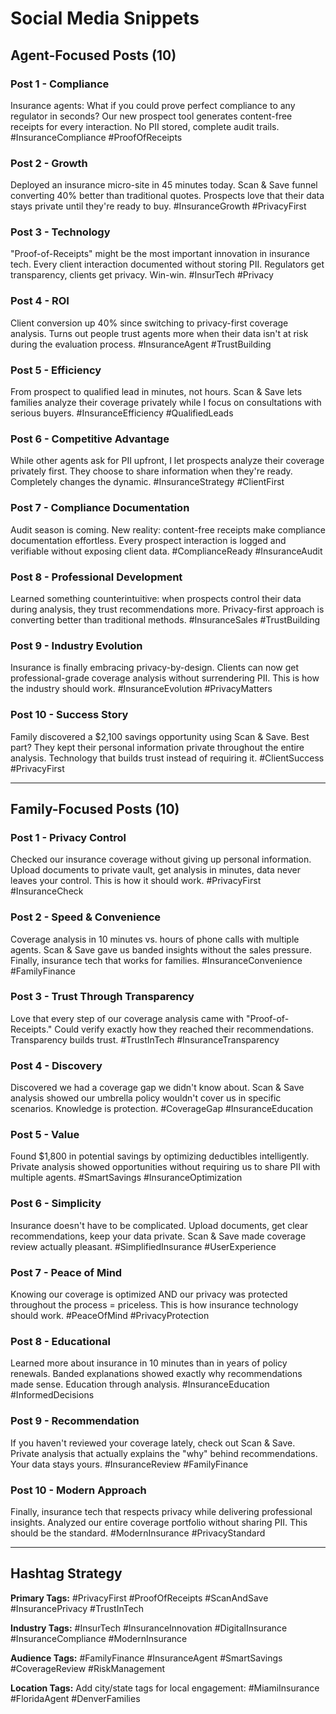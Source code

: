 # Social Media Snippets

## Agent-Focused Posts (10)

### Post 1 - Compliance
Insurance agents: What if you could prove perfect compliance to any regulator in seconds? Our new prospect tool generates content-free receipts for every interaction. No PII stored, complete audit trails. #InsuranceCompliance #ProofOfReceipts

### Post 2 - Growth
Deployed an insurance micro-site in 45 minutes today. Scan & Save funnel converting 40% better than traditional quotes. Prospects love that their data stays private until they're ready to buy. #InsuranceGrowth #PrivacyFirst

### Post 3 - Technology
"Proof-of-Receipts" might be the most important innovation in insurance tech. Every client interaction documented without storing PII. Regulators get transparency, clients get privacy. Win-win. #InsurTech #Privacy

### Post 4 - ROI
Client conversion up 40% since switching to privacy-first coverage analysis. Turns out people trust agents more when their data isn't at risk during the evaluation process. #InsuranceAgent #TrustBuilding

### Post 5 - Efficiency
From prospect to qualified lead in minutes, not hours. Scan & Save lets families analyze their coverage privately while I focus on consultations with serious buyers. #InsuranceEfficiency #QualifiedLeads

### Post 6 - Competitive Advantage
While other agents ask for PII upfront, I let prospects analyze their coverage privately first. They choose to share information when they're ready. Completely changes the dynamic. #InsuranceStrategy #ClientFirst

### Post 7 - Compliance Documentation
Audit season is coming. New reality: content-free receipts make compliance documentation effortless. Every prospect interaction is logged and verifiable without exposing client data. #ComplianceReady #InsuranceAudit

### Post 8 - Professional Development
Learned something counterintuitive: when prospects control their data during analysis, they trust recommendations more. Privacy-first approach is converting better than traditional methods. #InsuranceSales #TrustBuilding

### Post 9 - Industry Evolution
Insurance is finally embracing privacy-by-design. Clients can now get professional-grade coverage analysis without surrendering PII. This is how the industry should work. #InsuranceEvolution #PrivacyMatters

### Post 10 - Success Story
Family discovered a $2,100 savings opportunity using Scan & Save. Best part? They kept their personal information private throughout the entire analysis. Technology that builds trust instead of requiring it. #ClientSuccess #PrivacyFirst

---

## Family-Focused Posts (10)

### Post 1 - Privacy Control
Checked our insurance coverage without giving up personal information. Upload documents to private vault, get analysis in minutes, data never leaves your control. This is how it should work. #PrivacyFirst #InsuranceCheck

### Post 2 - Speed & Convenience
Coverage analysis in 10 minutes vs. hours of phone calls with multiple agents. Scan & Save gave us banded insights without the sales pressure. Finally, insurance tech that works for families. #InsuranceConvenience #FamilyFinance

### Post 3 - Trust Through Transparency
Love that every step of our coverage analysis came with "Proof-of-Receipts." Could verify exactly how they reached their recommendations. Transparency builds trust. #TrustInTech #InsuranceTransparency

### Post 4 - Discovery
Discovered we had a coverage gap we didn't know about. Scan & Save analysis showed our umbrella policy wouldn't cover us in specific scenarios. Knowledge is protection. #CoverageGap #InsuranceEducation

### Post 5 - Value
Found $1,800 in potential savings by optimizing deductibles intelligently. Private analysis showed opportunities without requiring us to share PII with multiple agents. #SmartSavings #InsuranceOptimization

### Post 6 - Simplicity
Insurance doesn't have to be complicated. Upload documents, get clear recommendations, keep your data private. Scan & Save made coverage review actually pleasant. #SimplifiedInsurance #UserExperience

### Post 7 - Peace of Mind
Knowing our coverage is optimized AND our privacy was protected throughout the process = priceless. This is how insurance technology should work. #PeaceOfMind #PrivacyProtection

### Post 8 - Educational
Learned more about insurance in 10 minutes than in years of policy renewals. Banded explanations showed exactly why recommendations made sense. Education through analysis. #InsuranceEducation #InformedDecisions

### Post 9 - Recommendation
If you haven't reviewed your coverage lately, check out Scan & Save. Private analysis that actually explains the "why" behind recommendations. Your data stays yours. #InsuranceReview #FamilyFinance

### Post 10 - Modern Approach
Finally, insurance tech that respects privacy while delivering professional insights. Analyzed our entire coverage portfolio without sharing PII. This should be the standard. #ModernInsurance #PrivacyStandard

---

## Hashtag Strategy

**Primary Tags:**
#PrivacyFirst #ProofOfReceipts #ScanAndSave #InsurancePrivacy #TrustInTech

**Industry Tags:**
#InsurTech #InsuranceInnovation #DigitalInsurance #InsuranceCompliance #ModernInsurance

**Audience Tags:**
#FamilyFinance #InsuranceAgent #SmartSavings #CoverageReview #RiskManagement

**Location Tags:**
Add city/state tags for local engagement: #MiamiInsurance #FloridaAgent #DenverFamilies